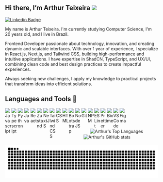 ## Hi there, I’m Arthur Teixeira <img src="https://media.giphy.com/media/hvRJCLFzcasrR4ia7z/giphy.gif" width="25px"></a>

[![Linkedin Badge](https://img.shields.io/badge/LinkedIn-0077B5?style=for-the-badge&logo=linkedin&logoColor=white)](https://www.linkedin.com/in/arthur-teixeira-451768215/)


My name is Arthur Teixeira. I'm currently studying Computer Science, I'm 20 years old, and I live in Brazil.

Frontend Developer passionate about technology, innovation, and creating dynamic and scalable interfaces. With over 1 year of experience, I specialize in React.js, Next.js, and Tailwind CSS, building high-performance and intuitive applications. I have expertise in ShadCN, TypeScript, and UX/UI, combining clean code and best design practices to create impactful experiences.

Always seeking new challenges, I apply my knowledge to practical projects that transform ideas into efficient solutions.


## Languages and Tools 🚀

<img align="left" title="Javascript" alt="Javascript" src="https://cdn.jsdelivr.net/gh/devicons/devicon@latest/icons/javascript/javascript-original.svg" width="21px" />

<img align="left" title="Typescript" alt="Typescript" src="https://cdn.jsdelivr.net/gh/devicons/devicon@latest/icons/typescript/typescript-original.svg" width="21px" />

<img align="left" title="Python" alt="Python" src="https://cdn.jsdelivr.net/gh/devicons/devicon@latest/icons/python/python-original.svg" 
width="21px" />

<img align="left" title="Java" alt="Java" src="https://cdn.jsdelivr.net/gh/devicons/devicon@latest/icons/java/java-original.svg" 
width="21px" />

<img align="left" title="React" alt="React" src="https://cdn.jsdelivr.net/gh/devicons/devicon@latest/icons/react/react-original.svg"
width="21px" />

<img align="left" title="Zustand" alt="Zustand" src="https://cdn.jsdelivr.net/gh/devicons/devicon@latest/icons/zustand/zustand-original.svg"
width="21px" />

<img align="left" title="NextJS" alt="NextJS" src="https://cdn.jsdelivr.net/gh/devicons/devicon@latest/icons/nextjs/nextjs-original.svg"
width="21px" />

<img align="left" title="TailwindCSS" alt="TailwindCSS" src="https://cdn.jsdelivr.net/gh/devicons/devicon@latest/icons/tailwindcss/tailwindcss-original.svg"
width="21px" />

<img align="left" title="CSS" alt="CSS" src="https://cdn.jsdelivr.net/gh/devicons/devicon@latest/icons/css3/css3-original.svg"
width="21px" />

<img align="left" title="HTML" alt="HTML" src="https://cdn.jsdelivr.net/gh/devicons/devicon@latest/icons/html5/html5-original.svg"
width="21px" />

<img align="left" title="Bootstrap" alt="Bootstrap" src="https://cdn.jsdelivr.net/gh/devicons/devicon@latest/icons/bootstrap/bootstrap-original.svg"
width="21px" />

<img align="left" title="NodeJS" alt="NodeJS" src="https://cdn.jsdelivr.net/gh/devicons/devicon@latest/icons/nodejs/nodejs-original.svg"
width="21px" />

<img align="left" title="Git" alt="Git" src="https://cdn.jsdelivr.net/gh/devicons/devicon@latest/icons/git/git-original.svg"
width="21px" />

<img align="left" title="NPM" alt="NPM" src="https://cdn.jsdelivr.net/gh/devicons/devicon@latest/icons/npm/npm-original.svg"
width="21px" />

<img align="left" title="ESLint" alt="ESLint" src="https://cdn.jsdelivr.net/gh/devicons/devicon@latest/icons/eslint/eslint-original.svg"
width="21px" />

<a title="Prettier"><img align="left" src="https://github.com/tomchen/stack-icons/blob/master/logos/prettier.svg" title="Prettier" alt="Prettier" width="21px"><a>

<img align="left" title="Biome" alt="Biome" src="https://cdn.jsdelivr.net/gh/devicons/devicon@latest/icons/biome/biome-original.svg"
width="21px" />

<img align="left" title="VSCode" alt="VSCode" src="https://cdn.jsdelivr.net/gh/devicons/devicon@latest/icons/vscode/vscode-original.svg" 
width="21px"/>

<img align="left" title="Figma" alt="Figma"  src="https://cdn.jsdelivr.net/gh/devicons/devicon@latest/icons/figma/figma-original.svg"
width="21px" />

<br>
<br>

<div align="center">
  <img align="center" src="https://github-readme-stats.vercel.app/api/top-langs/?username=arthurteixeiradev&layout=compact&theme=dark#gh-dark-mode-only" alt="Arthur's Top Languages" />
  <img align="center" src="https://github-readme-stats.vercel.app/api?username=arthurteixeiradev&show_icons=true&theme=dark#gh-dark-mode-only" alt="Arthur's GitHub stats" />
</div>

<br clear="both">

<div align=center>
  <img src="https://raw.githubusercontent.com/arthurteixeiradev/arthurteixeiradev/output/snake.svg" alt="Snake animation" />
</div>
